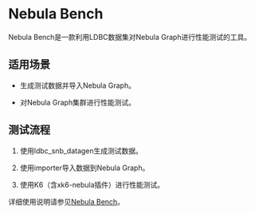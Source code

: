 # Nebula Bench

Nebula Bench是一款利用LDBC数据集对Nebula Graph进行性能测试的工具。

## 适用场景

- 生成测试数据并导入Nebula Graph。

- 对Nebula Graph集群进行性能测试。

## 测试流程

1. 使用ldbc_snb_datagen生成测试数据。

2. 使用importer导入数据到Nebula Graph。

3. 使用K6（含xk6-nebula插件）进行性能测试。

详细使用说明请参见[Nebula Bench](https://github.com/vesoft-inc/nebula-bench/blob/{{bench.branch}}/README_cn.md)。